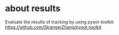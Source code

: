 # about results

Evaluate the results of tracking by using pysot-toolkit: https://github.com/StrangerZhang/pysot-toolkit